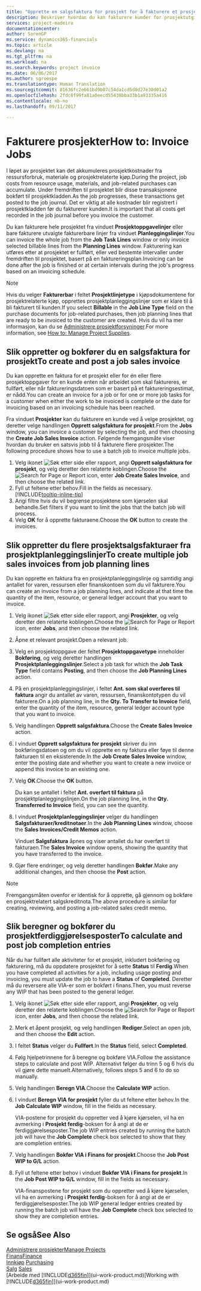 ```yaml
---
title: "Opprette en salgsfaktura for prosjekt for å fakturere et prosjekt | Microsoft-dokumentasjon"
description: Beskriver hvordan du kan fakturere kunder for prosjektutgifter etter hvert som et prosjekt skrider frem.
services: project-madeira
documentationcenter: 
author: SorenGP
ms.service: dynamics365-financials
ms.topic: article
ms.devlang: na
ms.tgt_pltfrm: na
ms.workload: na
ms.search.keywords: project invoice
ms.date: 06/06/2017
ms.author: sgroespe
ms.translationtype: Human Translation
ms.sourcegitcommit: 81636fc2e661bd9b07c54da1cd5d0d27e30d01a2
ms.openlocfilehash: 2fdc8f99fa81a0eecd55438bba33b1a93335a416
ms.contentlocale: nb-no
ms.lasthandoff: 09/11/2017

---
```

# <a name="how-to-invoice-jobs"></a><span data-ttu-id="3e965-103">Fakturere prosjekter</span><span class="sxs-lookup"><span data-stu-id="3e965-103">How to: Invoice Jobs</span></span>
<span data-ttu-id="3e965-104">I løpet av prosjektet kan det akkumuleres prosjektkostnader fra ressursforbruk, materiale og prosjektrelaterte kjøp.</span><span class="sxs-lookup"><span data-stu-id="3e965-104">During the project, job costs from resource usage, materials, and job-related purchases can accumulate.</span></span> <span data-ttu-id="3e965-105">Under fremdriften til prosjektet blir disse transaksjonene bokført til prosjektkladden.</span><span class="sxs-lookup"><span data-stu-id="3e965-105">As the job progresses, these transactions get posted to the job journal.</span></span> <span data-ttu-id="3e965-106">Det er viktig at alle kostnader blir registrert i prosjektkladden før du fakturerer kunden.</span><span class="sxs-lookup"><span data-stu-id="3e965-106">It is important that all costs get recorded in the job journal before you invoice the customer.</span></span>

<span data-ttu-id="3e965-107">Du kan fakturere hele prosjektet fra vinduet **Prosjektoppgavelinjer** eller bare fakturere utvalgte fakturerbare linjer fra vinduet **Planleggingslinjer**.</span><span class="sxs-lookup"><span data-stu-id="3e965-107">You can invoice the whole job from the **Job Task Lines** window or only invoice selected billable lines from the **Planning Lines** window.</span></span> <span data-ttu-id="3e965-108">Fakturering kan utføres etter at prosjektet er fullført, eller ved bestemte intervaller under fremdriften til prosjektet, basert på en faktureringsplan.</span><span class="sxs-lookup"><span data-stu-id="3e965-108">Invoicing can be done after the job is finished or at certain intervals during the job's progress based on an invoicing schedule.</span></span>

> [!NOTE]  
>   <span data-ttu-id="3e965-109">Hvis du velger **Fakturerbar** i feltet **Prosjektlinjetype** i kjøpsdokumentene for prosjektrelaterte kjøp, opprettes prosjektplanleggingslinjer som er klare til å bli fakturert til kunden.</span><span class="sxs-lookup"><span data-stu-id="3e965-109">If you select **Billable** in the **Job Line Type** field on the purchase documents for job-related purchases, then job planning lines that are ready to be invoiced to the customer are created.</span></span> <span data-ttu-id="3e965-110">Hvis du vil ha mer informasjon, kan du se [Administrere prosjektforsyninger](projects-how-manage-project-supplies.md).</span><span class="sxs-lookup"><span data-stu-id="3e965-110">For more information, see [How to: Manage Project Supplies](projects-how-manage-project-supplies.md).</span></span>

## <a name="to-create-and-post-a-job-sales-invoice"></a><span data-ttu-id="3e965-111">Slik oppretter og bokfører du en salgsfaktura for prosjekt</span><span class="sxs-lookup"><span data-stu-id="3e965-111">To create and post a job sales invoice</span></span>
<span data-ttu-id="3e965-112">Du kan opprette en faktura for et prosjekt eller for én eller flere prosjektoppgaver for en kunde enten når arbeidet som skal faktureres, er fullført, eller når faktureringsdatoen som er basert på et faktureringsestimat, er nådd.</span><span class="sxs-lookup"><span data-stu-id="3e965-112">You can create an invoice for a job or for one or more job tasks for a customer when either the work to be invoiced is complete or the date for invoicing based on an invoicing schedule has been reached.</span></span>

<span data-ttu-id="3e965-113">Fra vinduet **Prosjekter** kan du fakturere en kunde ved å velge prosjektet, og deretter velge handlingen **Opprett salgsfaktura for prosjekt**.</span><span class="sxs-lookup"><span data-stu-id="3e965-113">From the **Jobs** window, you can invoice a customer by selecting the job, and then choosing the **Create Job Sales Invoice** action.</span></span> <span data-ttu-id="3e965-114">Følgende fremgangsmåte viser hvordan du bruker en satsvis jobb til å fakturere flere prosjekter.</span><span class="sxs-lookup"><span data-stu-id="3e965-114">The following procedure shows how to use a batch job to invoice multiple jobs.</span></span>  

1. <span data-ttu-id="3e965-115">Velg ikonet ![Søk etter side eller rapport](media/ui-search/search_small.png "Ikonet Søk etter side eller rapport"), angi **Opprett salgsfaktura for prosjekt**, og velg deretter den relaterte koblingen.</span><span class="sxs-lookup"><span data-stu-id="3e965-115">Choose the ![Search for Page or Report](media/ui-search/search_small.png "Search for Page or Report icon") icon, enter **Job Create Sales Invoice**, and then choose the related link.</span></span>  
2. <span data-ttu-id="3e965-116">Fyll ut feltene etter behov.</span><span class="sxs-lookup"><span data-stu-id="3e965-116">Fill in the fields as necessary.</span></span> [!INCLUDE[tooltip-inline-tip](includes/tooltip-inline-tip_md.md)]
3. <span data-ttu-id="3e965-117">Angi filtre hvis du vil begrense prosjektene som kjørselen skal behandle.</span><span class="sxs-lookup"><span data-stu-id="3e965-117">Set filters if you want to limit the jobs that the batch job will process.</span></span>
4. <span data-ttu-id="3e965-118">Velg **OK** for å opprette fakturaene.</span><span class="sxs-lookup"><span data-stu-id="3e965-118">Choose the **OK** button to create the invoices.</span></span>  

## <a name="to-create-multiple-job-sales-invoices-from-job-planning-lines"></a><span data-ttu-id="3e965-119">Slik oppretter du flere prosjektsalgsfakturaer fra prosjektplanleggingslinjer</span><span class="sxs-lookup"><span data-stu-id="3e965-119">To create multiple job sales invoices from job planning lines</span></span>
<span data-ttu-id="3e965-120">Du kan opprette en faktura fra en prosjektplanleggingslinje og samtidig angi antallet for varen, ressursen eller finanskontoen som du vil fakturere.</span><span class="sxs-lookup"><span data-stu-id="3e965-120">You can create an invoice from a job planning lines, and indicate at that time the quantity of the item, resource, or general ledger account that you want to invoice.</span></span>

1. <span data-ttu-id="3e965-121">Velg ikonet ![Søk etter side eller rapport](media/ui-search/search_small.png "Ikonet Søk etter side eller rapport"), angi **Prosjekter**, og velg deretter den relaterte koblingen.</span><span class="sxs-lookup"><span data-stu-id="3e965-121">Choose the ![Search for Page or Report](media/ui-search/search_small.png "Search for Page or Report icon") icon, enter **Jobs**, and then choose the related link.</span></span>
2. <span data-ttu-id="3e965-122">Åpne et relevant prosjekt.</span><span class="sxs-lookup"><span data-stu-id="3e965-122">Open a relevant job.</span></span>
3. <span data-ttu-id="3e965-123">Velg en prosjektoppgave der feltet **Prosjektoppgavetype** inneholder **Bokføring**, og velg deretter handlingen **Prosjektplanleggingslinjer**.</span><span class="sxs-lookup"><span data-stu-id="3e965-123">Select a job task for which the **Job Task Type** field contains **Posting**, and then choose the **Job Planning Lines** action.</span></span>  
4. <span data-ttu-id="3e965-124">På en prosjektplanleggingslinjer, i feltet **Ant. som skal overføres til faktura** angir du antallet av varen, ressursen, finanskontotypen du vil fakturere.</span><span class="sxs-lookup"><span data-stu-id="3e965-124">On a job planning line, in the **Qty. To Transfer to Invoice** field, enter the quantity of the item, resource, general ledger account type that you want to invoice.</span></span>  
5. <span data-ttu-id="3e965-125">Velg handlingen **Opprett salgsfaktura**.</span><span class="sxs-lookup"><span data-stu-id="3e965-125">Choose the **Create Sales Invoice** action.</span></span>
6. <span data-ttu-id="3e965-126">I vinduet **Opprett salgsfaktura for prosjekt** skriver du inn bokføringsdatoen og om du vil opprette en ny faktura eller føye til denne fakturaen til en eksisterende.</span><span class="sxs-lookup"><span data-stu-id="3e965-126">In the **Job Create Sales Invoice** window, enter the posting date and whether you want to create a new invoice or append this invoice to an existing one.</span></span>
7. <span data-ttu-id="3e965-127">Velg **OK**.</span><span class="sxs-lookup"><span data-stu-id="3e965-127">Choose the **OK** button.</span></span>  

    <span data-ttu-id="3e965-128">Du kan se antallet i feltet **Ant. overført til faktura** på prosjektplanleggingslinjen.</span><span class="sxs-lookup"><span data-stu-id="3e965-128">On the job planning line, in the **Qty. Transferred to Invoice** field, you can see the quantity.</span></span>
8. <span data-ttu-id="3e965-129">I vinduet **Prosjektplanleggingslinjer** velger du handlingen **Salgsfakturaer/kreditnotaer**.</span><span class="sxs-lookup"><span data-stu-id="3e965-129">In the **Job Planning Lines** window, choose the **Sales Invoices/Credit Memos** action.</span></span>

    <span data-ttu-id="3e965-130">Vinduet **Salgsfaktura** åpnes og viser antallet du har overført til fakturaen.</span><span class="sxs-lookup"><span data-stu-id="3e965-130">The **Sales Invoice** window opens, showing the quantity that you have transferred to the invoice.</span></span>  
9. <span data-ttu-id="3e965-131">Gjør flere endringer, og velg deretter handlingen **Bokfør**.</span><span class="sxs-lookup"><span data-stu-id="3e965-131">Make any additional changes, and then choose the **Post** action.</span></span>

> [!NOTE]  
>   <span data-ttu-id="3e965-132">Fremgangsmåten ovenfor er identisk for å opprette, gå gjennom og bokføre en prosjektrelatert salgskreditnota.</span><span class="sxs-lookup"><span data-stu-id="3e965-132">The above procedure is similar for creating, reviewing, and posting a job-related sales credit memo.</span></span>

## <a name="to-calculate-and-post-job-completion-entries"></a><span data-ttu-id="3e965-133">Slik beregner og bokfører du prosjektferdiggjørelsesposter</span><span class="sxs-lookup"><span data-stu-id="3e965-133">To calculate and post job completion entries</span></span>
<span data-ttu-id="3e965-134">Når du har fullført alle aktiviteter for et prosjekt, inkludert bokføring og fakturering, må du oppdatere prosjektet for å sette **Status** til **Ferdig**.</span><span class="sxs-lookup"><span data-stu-id="3e965-134">When you have completed all activities for a job, including usage posting and invoicing, you must update the job to have a **Status** of **Completed**.</span></span> <span data-ttu-id="3e965-135">Deretter må du reversere alle VIA-er som er bokført i finans.</span><span class="sxs-lookup"><span data-stu-id="3e965-135">Then, you must reverse any WIP that has been posted to the general ledger.</span></span>

1. <span data-ttu-id="3e965-136">Velg ikonet ![Søk etter side eller rapport](media/ui-search/search_small.png "Ikonet Søk etter side eller rapport"), angi **Prosjekter**, og velg deretter den relaterte koblingen.</span><span class="sxs-lookup"><span data-stu-id="3e965-136">Choose the ![Search for Page or Report](media/ui-search/search_small.png "Search for Page or Report icon") icon, enter **Jobs**, and then choose the related link.</span></span>  
2. <span data-ttu-id="3e965-137">Merk et åpent prosjekt, og velg handlingen **Rediger**.</span><span class="sxs-lookup"><span data-stu-id="3e965-137">Select an open job, and then choose the **Edit** action.</span></span>
3. <span data-ttu-id="3e965-138">I feltet **Status** velger du **Fullført**.</span><span class="sxs-lookup"><span data-stu-id="3e965-138">In the **Status** field, select **Completed**.</span></span>
4. <span data-ttu-id="3e965-139">Følg hjelpetrinnene for å beregne og bokføre VIA.</span><span class="sxs-lookup"><span data-stu-id="3e965-139">Follow the assistance steps to calculate and post WIP.</span></span> <span data-ttu-id="3e965-140">Alternativt følger du trinn 5 og 6 hvis du vil gjøre dette manuelt.</span><span class="sxs-lookup"><span data-stu-id="3e965-140">Alternatively, follows steps 5 and 6 to do so manually.</span></span>  
5. <span data-ttu-id="3e965-141">Velg handlingen **Beregn VIA**.</span><span class="sxs-lookup"><span data-stu-id="3e965-141">Choose the **Calculate WIP** action.</span></span>
6. <span data-ttu-id="3e965-142">I vinduet **Beregn VIA for prosjekt** fyller du ut feltene etter behov.</span><span class="sxs-lookup"><span data-stu-id="3e965-142">In the **Job Calculate WIP** window, fill in the fields as necessary.</span></span>  

     <span data-ttu-id="3e965-143">VIA-postene for prosjekt du oppretter ved å kjøre kjørselen, vil ha en avmerking i **Prosjekt ferdig**-boksen for å angi at de er ferdiggjørelsesposter.</span><span class="sxs-lookup"><span data-stu-id="3e965-143">The job WIP entries created by running the batch job will have the **Job Complete** check box selected to show that they are completion entries.</span></span>  
7. <span data-ttu-id="3e965-144">Velg handlingen **Bokfør VIA i Finans for prosjekt**.</span><span class="sxs-lookup"><span data-stu-id="3e965-144">Choose the **Job Post WIP to G/L** action.</span></span>
8. <span data-ttu-id="3e965-145">Fyll ut feltene etter behov i vinduet **Bokfør VIA i Finans for prosjekt**.</span><span class="sxs-lookup"><span data-stu-id="3e965-145">In the **Job Post WIP to G/L** window, fill in the fields as necessary.</span></span>  

     <span data-ttu-id="3e965-146">VIA-finanspostene for prosjekt som du oppretter ved å kjøre kjørselen, vil ha en avmerking i **Prosjekt ferdig**-boksen for å angi at de er ferdiggjørelsesposter.</span><span class="sxs-lookup"><span data-stu-id="3e965-146">The job WIP general ledger entries created by running the batch job will have the **Job Complete** check box selected to show they are completion entries.</span></span>

## <a name="see-also"></a><span data-ttu-id="3e965-147">Se også</span><span class="sxs-lookup"><span data-stu-id="3e965-147">See Also</span></span>
[<span data-ttu-id="3e965-148">Administrere prosjekter</span><span class="sxs-lookup"><span data-stu-id="3e965-148">Manage Projects</span></span>](projects-manage-projects.md)  
[<span data-ttu-id="3e965-149">Finans</span><span class="sxs-lookup"><span data-stu-id="3e965-149">Finance</span></span>](finance.md)  
<span data-ttu-id="3e965-150">[Innkjøp](purchasing-manage-purchasing.md)       </span><span class="sxs-lookup"><span data-stu-id="3e965-150">[Purchasing](purchasing-manage-purchasing.md)       </span></span>  
<span data-ttu-id="3e965-151">[Salg](sales-manage-sales.md)    </span><span class="sxs-lookup"><span data-stu-id="3e965-151">[Sales](sales-manage-sales.md)    </span></span>  
<span data-ttu-id="3e965-152">[Arbeide med [!INCLUDE[d365fin](includes/d365fin_md.md)]](ui-work-product.md)</span><span class="sxs-lookup"><span data-stu-id="3e965-152">[Working with [!INCLUDE[d365fin](includes/d365fin_md.md)]](ui-work-product.md)</span></span>  

